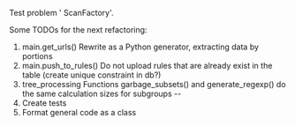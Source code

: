Test problem ' ScanFactory'.

Some TODOs for the next refactoring:

1. main.get_urls()
Rewrite as a Python generator, extracting data by portions
2. main.push_to_rules()
Do not upload rules that are already exist in the table (create unique constraint in db?)
3. tree_processing
Functions garbage_subsets() and generate_regexp() do the same calculation sizes for subgroups
--
4. Create tests
5. Format general code as a class

